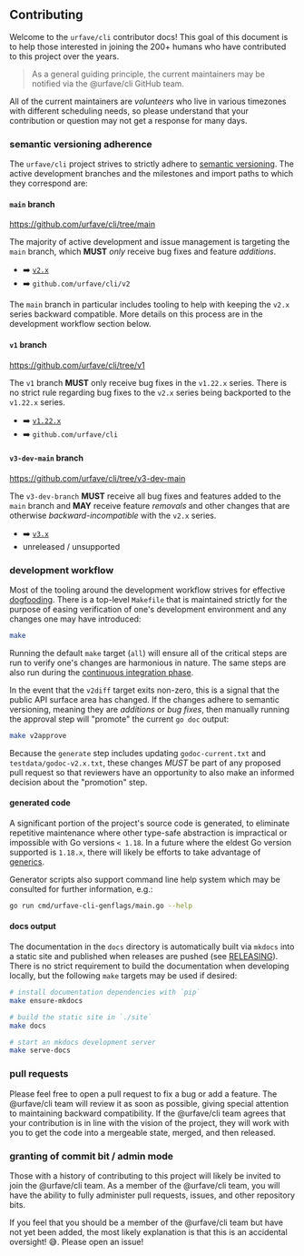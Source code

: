 ## Contributing

Welcome to the `urfave/cli` contributor docs! This goal of this document is to help those
interested in joining the 200+ humans who have contributed to this project over the years.

> As a general guiding principle, the current maintainers may be notified via the
> @urfave/cli GitHub team.

All of the current maintainers are *volunteers* who live in various timezones with
different scheduling needs, so please understand that your contribution or question may
not get a response for many days.

### semantic versioning adherence

The `urfave/cli` project strives to strictly adhere to [semantic
versioning](https://semver.org/spec/v2.0.0.html). The active development branches and the
milestones and import paths to which they correspond are:

#### `main` branch

<https://github.com/urfave/cli/tree/main>

The majority of active development and issue management is targeting the `main` branch,
which **MUST** *only* receive bug fixes and feature *additions*.

- :arrow_right: [`v2.x`](https://github.com/urfave/cli/milestone/16)
- :arrow_right: `github.com/urfave/cli/v2`

The `main` branch in particular includes tooling to help with keeping the `v2.x` series
backward compatible. More details on this process are in the development workflow section
below.

#### `v1` branch

<https://github.com/urfave/cli/tree/v1>

The `v1` branch **MUST** only receive bug fixes in the `v1.22.x` series. There is no
strict rule regarding bug fixes to the `v2.x` series being backported to the `v1.22.x`
series.

- :arrow_right: [`v1.22.x`](https://github.com/urfave/cli/milestone/11)
- :arrow_right: `github.com/urfave/cli`

#### `v3-dev-main` branch

<https://github.com/urfave/cli/tree/v3-dev-main>

The `v3-dev-branch` **MUST** receive all bug fixes and features added to the `main` branch
and **MAY** receive feature *removals* and other changes that are otherwise
*backward-incompatible* with the `v2.x` series.

- :arrow_right: [`v3.x`](https://github.com/urfave/cli/milestone/5)
- unreleased / unsupported

### development workflow

Most of the tooling around the development workflow strives for effective
[dogfooding](https://en.wikipedia.org/wiki/Eating_your_own_dog_food). There is a top-level
`Makefile` that is maintained strictly for the purpose of easing verification of one's
development environment and any changes one may have introduced:

```sh
make
```

Running the default `make` target (`all`) will ensure all of the critical steps are run to
verify one's changes are harmonious in nature. The same steps are also run during the
[continuous integration
phase](https://github.com/urfave/cli/blob/main/.github/workflows/cli.yml).

In the event that the `v2diff` target exits non-zero, this is a signal that the public API
surface area has changed. If the changes adhere to semantic versioning, meaning they are
*additions* or *bug fixes*, then manually running the approval step will "promote" the
current `go doc` output:

```sh
make v2approve
```

Because the `generate` step includes updating `godoc-current.txt` and
`testdata/godoc-v2.x.txt`, these changes *MUST* be part of any proposed pull request so
that reviewers have an opportunity to also make an informed decision about the "promotion"
step.

#### generated code

A significant portion of the project's source code is generated, to
eliminate repetitive maintenance where other type-safe abstraction is impractical or
impossible with Go versions `< 1.18`. In a future where the eldest Go version supported is
`1.18.x`, there will likely be efforts to take advantage of
[generics](https://go.dev/doc/tutorial/generics).

Generator scripts also support command
line help system which may be consulted for further information, e.g.:

```sh
go run cmd/urfave-cli-genflags/main.go --help
```

#### docs output

The documentation in the `docs` directory is automatically built via `mkdocs` into a
static site and published when releases are pushed (see [RELEASING](./RELEASING/)). There
is no strict requirement to build the documentation when developing locally, but the
following `make` targets may be used if desired:

```sh
# install documentation dependencies with `pip`
make ensure-mkdocs
```

```sh
# build the static site in `./site`
make docs
```

```sh
# start an mkdocs development server
make serve-docs
```

### pull requests

Please feel free to open a pull request to fix a bug or add a feature. The @urfave/cli
team will review it as soon as possible, giving special attention to maintaining backward
compatibility. If the @urfave/cli team agrees that your contribution is in line with the
vision of the project, they will work with you to get the code into a mergeable state,
merged, and then released.

### granting of commit bit / admin mode

Those with a history of contributing to this project will likely be invited to join the
@urfave/cli team. As a member of the @urfave/cli team, you will have the ability to fully
administer pull requests, issues, and other repository bits.

If you feel that you should be a member of the @urfave/cli team but have not yet been
added, the most likely explanation is that this is an accidental oversight! :sweat_smile:.
Please open an issue!

<!--
vim:tw=90
-->
